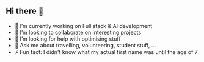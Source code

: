 ## Hi there 👋

<!--
**MJimmyChen/MJimmyChen** is a ✨ _special_ ✨ repository because its `README.md` (this file) appears on your GitHub profile.

Here are some ideas to get you started:

- 🔭 I’m currently working on ...
- 🌱 I’m currently learning ...
- 👯 I’m looking to collaborate on ...
- 🤔 I’m looking for help with ...
- 📫 How to reach me: ...
- 😄 Pronouns: ...
- ⚡ Fun fact: ...
-->
- 🔭 I’m currently working on Full stack & AI development
- 👯 I’m looking to collaborate on interesting projects
- 🤔 I’m looking for help with optimising stuff
- 💬 Ask me about travelling, volunteering, student stuff, ...
- ⚡ Fun fact: I didn't know what my actual first name was until the age of 7
